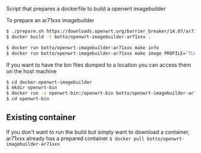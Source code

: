 Script that prepares a dockerfile to build a openwrt imagebuilder

To prepare an ar71xxx imagebuilder

```bash
$ ./prepare.sh https://downloads.openwrt.org/barrier_breaker/14.07/ar71xx/generic/OpenWrt-ImageBuilder-ar71xx_generic-for-linux-x86_64.tar.bz2
$ docker build -t botto/openwrt-imagebuilder-ar71xxx .
```


```bash
$ docker run botto/openwrt-imagebuilder-ar71xxx make info
$ docker run botto/openwrt-imagebuilder-ar71xxx make image PROFILE="TLWR703"
```

If you want to have the bin files dumped to a location you can access them on the host machine

```bash
$ cd docker-openwrt-imagebuilder
$ mkdir openwrt-bin
$ docker run -v openwrt-bin:/openwrt-bin botto/openwrt-imagebuilder-ar71xxx make image PROFILE="TLWR703" BIN_DIR="/openwrt-bin"
$ cd openwrt-bin
```

## Existing container
If you don't want to run the build but simply want to download a container, ar71xxx already has a prepared container
```$ docker pull botto/openwrt-imagebuilder-ar71xxx```



